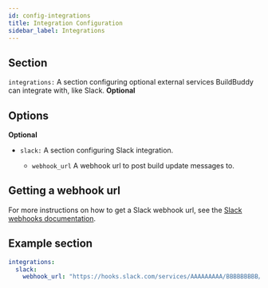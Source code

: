 ```yaml
---
id: config-integrations
title: Integration Configuration
sidebar_label: Integrations
---
```


## Section

`integrations:` A section configuring optional external services BuildBuddy can integrate with, like Slack. **Optional**

## Options

**Optional**

- `slack:` A section configuring Slack integration.

  - `webhook_url` A webhook url to post build update messages to.

## Getting a webhook url

For more instructions on how to get a Slack webhook url, see the [Slack webhooks documentation](https://api.slack.com/messaging/webhooks#getting_started).

## Example section

```yaml title="config.yaml"
integrations:
  slack:
    webhook_url: "https://hooks.slack.com/services/AAAAAAAAA/BBBBBBBBB/1D36mNyB5nJFCBiFlIOUsKzkW"
```
